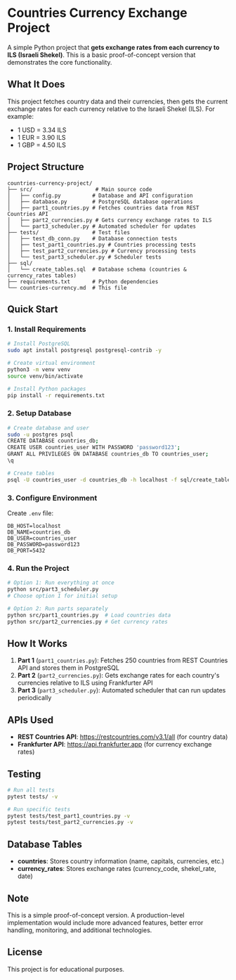 # Countries Currency Exchange Project

A simple Python project that **gets exchange rates from each currency to ILS (Israeli Shekel)**. This is a basic proof-of-concept version that demonstrates the core functionality.

## What It Does

This project fetches country data and their currencies, then gets the current exchange rates for each currency relative to the Israeli Shekel (ILS). For example:
- 1 USD = 3.34 ILS
- 1 EUR = 3.90 ILS  
- 1 GBP = 4.50 ILS

## Project Structure

```
countries-currency-project/
├── src/                    # Main source code
│   ├── config.py          # Database and API configuration
│   ├── database.py        # PostgreSQL database operations
│   ├── part1_countries.py # Fetches countries data from REST Countries API
│   ├── part2_currencies.py # Gets currency exchange rates to ILS
│   └── part3_scheduler.py # Automated scheduler for updates
├── tests/                 # Test files
│   ├── test_db_conn.py    # Database connection tests
│   ├── test_part1_countries.py # Countries processing tests
│   ├── test_part2_currencies.py # Currency processing tests
│   └── test_part3_scheduler.py # Scheduler tests
├── sql/
│   └── create_tables.sql  # Database schema (countries & currency_rates tables)
├── requirements.txt       # Python dependencies
└── countries-currency.md  # This file
```

## Quick Start

### 1. Install Requirements

```bash
# Install PostgreSQL
sudo apt install postgresql postgresql-contrib -y

# Create virtual environment
python3 -m venv venv
source venv/bin/activate

# Install Python packages
pip install -r requirements.txt
```

### 2. Setup Database

```bash
# Create database and user
sudo -u postgres psql
CREATE DATABASE countries_db;
CREATE USER countries_user WITH PASSWORD 'password123';
GRANT ALL PRIVILEGES ON DATABASE countries_db TO countries_user;
\q

# Create tables
psql -U countries_user -d countries_db -h localhost -f sql/create_tables.sql
```

### 3. Configure Environment

Create `.env` file:
```
DB_HOST=localhost
DB_NAME=countries_db
DB_USER=countries_user
DB_PASSWORD=password123
DB_PORT=5432
```

### 4. Run the Project

```bash
# Option 1: Run everything at once
python src/part3_scheduler.py
# Choose option 1 for initial setup

# Option 2: Run parts separately
python src/part1_countries.py  # Load countries data
python src/part2_currencies.py # Get currency rates
```

## How It Works

1. **Part 1** (`part1_countries.py`): Fetches 250 countries from REST Countries API and stores them in PostgreSQL
2. **Part 2** (`part2_currencies.py`): Gets exchange rates for each country's currencies relative to ILS using Frankfurter API
3. **Part 3** (`part3_scheduler.py`): Automated scheduler that can run updates periodically

## APIs Used

- **REST Countries API**: https://restcountries.com/v3.1/all (for country data)
- **Frankfurter API**: https://api.frankfurter.app (for currency exchange rates)

## Testing

```bash
# Run all tests
pytest tests/ -v

# Run specific tests
pytest tests/test_part1_countries.py -v
pytest tests/test_part2_currencies.py -v
```

## Database Tables

- **countries**: Stores country information (name, capitals, currencies, etc.)
- **currency_rates**: Stores exchange rates (currency_code, shekel_rate, date)

## Note

This is a simple proof-of-concept version. A production-level implementation would include more advanced features, better error handling, monitoring, and additional technologies.

## License

This project is for educational purposes.